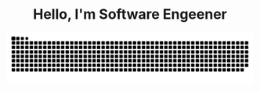 <h1 align="center">Hello, I'm Software Engeener</h1>


![Snake animation](https://github.com/joaovitormo/joaovitormo/blob/assets/github-contribution-grid-snake.svg)
